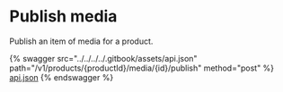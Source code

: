 # Publish media

Publish an item of media for a product.

{% swagger src="../../../../.gitbook/assets/api.json" path="/v1/products/{productId}/media/{id}/publish" method="post" %}
[api.json](../../../../.gitbook/assets/api.json)
{% endswagger %}

